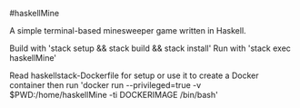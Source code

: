 #haskellMine

A simple terminal-based minesweeper game written in Haskell.

Build with 'stack setup && stack build && stack install'
Run with 'stack exec haskellMine'

Read haskellstack-Dockerfile for setup or use it to create a Docker container then run 
'docker run --privileged=true -v $PWD:/home/haskellMine -ti DOCKERIMAGE /bin/bash'
